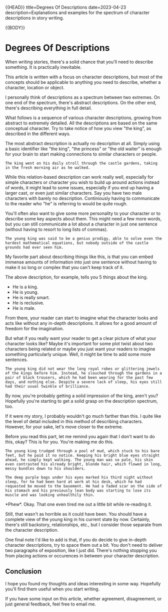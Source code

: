 {{HEAD}}
title=Degrees Of Descriptions
date=2023-04-23
description=Explanations and examples for the spectrum of character descriptions in story writing.

{{BODY}}

# Degrees Of Descriptions

When writing stories, there's a solid chance that you'll need to describe something. It is practically inevitable.

This article is written with a focus on character descriptions, but most of the concepts should be applicable to anything you need to describe, whether a character, location or object.

I personally think of descriptions as a spectrum between two extremes. On one end of the spectrum, there's abstract descriptions. On the other end, there's describing everything in full detail.

What follows is a sequence of various character descriptions, growing from abstract to extremely detailed. All the descriptions are based on the same conceptual character. Try to take notice of how you view "the king", as described in the different ways.

The most abstract description is actually no description at all. Simply using a basic identifier like "the king", "the princess" or "the old waiter" is enough for your brain to start making connections to similar characters or people.

```
The king went on his daily stroll through the castle gardens, taking in the fresh morning air as he walked.
```

While this relation-based description can work really well, especially for simple characters or character you wish to build up around actions instead of words, it might lead to some issues, especially if you end up having a larger cast, or even just similar characters. Say you have two male characters with barely no description. Continiously having to communicate to the reader who "he" is referring to would be quite rough.

You'll often also want to give some more personality to your character or to describe some key aspects about them. This might need a few more words, but you can still communicate a lot about a character in just one sentence (without having to resort to long lists of commas).

```
The young king was said to be a genius prodigy, able to solve even the hardest mathematical equations, but nobody outside of the castle grounds had ever seen him.
```

My favorite part about describing things like this, is that you can embed immense amounts of information into just one sentence without having to make it so long or complex that you can't keep track of it.

The above description, for example, tells you 5 things about the king.

-   He is a king.
-   He is young.
-   He is really smart.
-   He is reclusive.
-   He is male.

From there, your reader can start to imagine what the character looks and acts like without any in-depth descriptions. It allows for a good amount of freedom for the imagination.

But what if you really want your reader to get a clear picture of what your character looks like? Maybe it's important for some plot twist about two characters being related or maybe you just want your readers to imagine something particularly unique. Well, it might be time to add some more sentences.

```
The young king did not wear the long royal robes or glittering jewels of the kings before him. Instead, he slouched through the gardens in a pair of black trousers, which he had been wearing for the past few days, and nothing else. Despite a severe lack of sleep, his eyes still had their usual twinkle of brilliance.
```

By now, you're probably getting a solid impression of the king, aren't you? Hopefully you're starting to get a solid grasp on the description spectrum, too.

If it were my story, I probably wouldn't go much farther than this. I quite like the level of detail included in this method of describing characters. However, for your sake, let's move closer to the extreme.

Before you read this part, let me remind you again that I don't want to do this, okay? This is for you. You're making me do this.

```
The young king trudged through a pool of mud, which stuck to his bare feet, but he paid it no notice. Keeping his bright blue eyes straight ahead, he simply kept walking. The young man was so pale, his skin even contrasted his already bright, blonde hair, which flowed in long, messy bundles down to his shoulders.

The deep purple bags under his eyes marked his third night without sleep, for he had been hard at work at his desk, which he had requested be moved to the basement. He had a faded scar on the side of his stomach and his previously lean body was starting to lose its muscle and was looking unhealthily thin.
```

\*Phew\*. Okay. That one even tired me out a little bit while re-reading it.

Still, that wasn't as horrible as it could have been. You should have a complete view of the young king in his current state by now. Certainly, there's still backstory, relationships, etc., but I consider those separate from the character description.

One final note I'd like to add is that, if you do decide to give in-depth character descriptions, try to space them out a bit. You don't need to deliver two paragraphs of exposition, like I just did. There's nothing stopping you from placing actions or occurences in between your character description.

## Conclusion

I hope you found my thoughts and ideas interesting in some way. Hopefully you'll find them useful when you start writing.

If you have some input on this article, whether agreement, disagreement, or just general feedback, feel free to email me.
